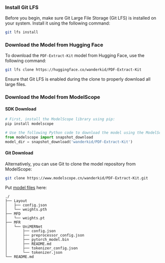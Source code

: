 ### Install Git LFS
Before you begin, make sure Git Large File Storage (Git LFS) is installed on your system. Install it using the following command:

```bash
git lfs install
```

### Download the Model from Hugging Face
To download the `PDF-Extract-Kit` model from Hugging Face, use the following command:

```bash
git lfs clone https://huggingface.co/wanderkid/PDF-Extract-Kit
```

Ensure that Git LFS is enabled during the clone to properly download all large files.



### Download the Model from ModelScope

#### SDK Download

```bash
# First, install the ModelScope library using pip:
pip install modelscope
```

```python
# Use the following Python code to download the model using the ModelScope SDK:
from modelscope import snapshot_download
model_dir = snapshot_download('wanderkid/PDF-Extract-Kit')
```

#### Git Download
Alternatively, you can use Git to clone the model repository from ModelScope:

```bash
git clone https://www.modelscope.cn/wanderkid/PDF-Extract-Kit.git
```


Put [model files]() here:

```
./
├── Layout
│   ├── config.json
│   └── weights.pth
├── MFD
│   └── weights.pt
├── MFR
│   └── UniMERNet
│       ├── config.json
│       ├── preprocessor_config.json
│       ├── pytorch_model.bin
│       ├── README.md
│       ├── tokenizer_config.json
│       └── tokenizer.json
└── README.md
```
